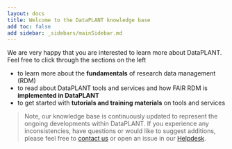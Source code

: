 ```yaml
---
layout: docs
title: Welcome to the DataPLANT knowledge base
add toc: false
add sidebar: _sidebars/mainSidebar.md
---
```


We are very happy that you are interested to learn more about DataPLANT. Feel free to click through the sections on the left

- to learn more about the **fundamentals** of research data management (RDM)
- to read about DataPLANT tools and services and how FAIR RDM is **implemented in DataPLANT**
- to get started with **tutorials and training materials** on tools and services

> Note, our knowledge base is continuously updated to represent the ongoing developments within DataPLANT.
> If you experience any inconsistencies, have questions or would like to suggest additions, please feel free to <a href="javascript:location='mailto:\u0069\u006e\u0066\u006f\u0040\u006e\u0066\u0064\u0069\u0034\u0070\u006c\u0061\u006e\u0074\u0073\u002e\u006f\u0072\u0067';void 0">contact us</a> or open an issue in our [Helpdesk](<https://helpdesk.nfdi4plants.org>).
